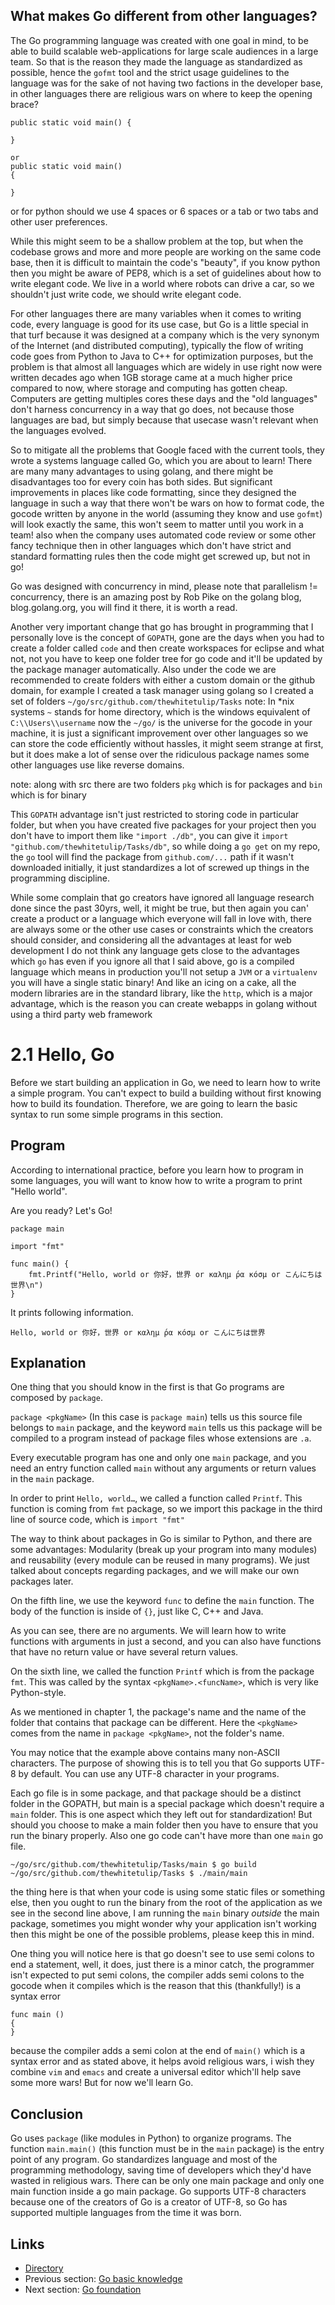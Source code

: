 ## What makes Go different from other languages?

The Go programming language was created with one goal in mind, to be able to build scalable web-applications for large scale audiences in a large team. So that is the reason they made the language as standardized as possible, hence the `gofmt` tool and the strict usage guidelines to the language was for the sake of not having two factions in the developer base, in other languages there are religious wars on where to keep the opening brace?

    public static void main() {

    }
    
    or 
    public static void main() 
    {

    }
or for python should we use 4 spaces or 6 spaces or a tab or two tabs and other user preferences.

While this might seem to be a shallow problem at the top, but when the codebase grows and more and more people are working on the same code base, then it is difficult to maintain the code's "beauty", if you know python then you might be aware of PEP8, which is a set of guidelines about how to write elegant code. We live in a world where robots can drive a car, so we shouldn't just write code, we should write elegant code.

For other languages there are many variables when it comes to writing code, every language is good for its use case, but Go is a little special in that turf because it was designed at a company which is the very synonym of the Internet (and distributed computing), typically the flow of writing code goes from Python to Java to C++ for optimization purposes, but the problem is that almost all languages which are widely in use right now were written decades ago when 1GB storage came at a much higher price compared to now, where storage and computing has gotten cheap. Computers are getting multiples cores these days and the "old languages" don't harness concurrency in a way that go does, not because those languages are  bad, but simply because that usecase wasn't relevant when the languages evolved.

So to mitigate all the problems that Google faced with the current tools, they wrote a systems language called Go, which you are about to learn! There are many many advantages to using golang, and there might be disadvantages too for every coin has both sides. But significant improvements in places like code formatting, since they designed the language in such a way that there won't be wars on how to format code, the gocode written by anyone in the world (assuming they know and use `gofmt`) will look exactly the same, this won't seem to matter until you work in a team! also when the company uses automated code review or some other fancy technique then in other languages which don't have strict and standard formatting rules then the code might get screwed up, but not in go!

Go was designed with concurrency in mind, please note that parallelism != concurrency, there is an amazing post by Rob Pike on the golang blog, blog.golang.org, you will find it there, it is worth a read.

Another very important change that go has brought in programming that I personally love is the concept of `GOPATH`, gone are the days when you had to create a folder called `code` and then create workspaces for eclipse and what not, not you have to keep one folder tree for go code and it'll be updated by the package manager automatically. Also under the code we are recommended to create folders with either a custom domain or the github domain, for example I created a task manager using golang so I created a set of folders
`~/go/src/github.com/thewhitetulip/Tasks` note: In *nix systems `~` stands for home directory, which is the windows equivalent of `C:\\Users\\username`
now the `~/go/` is the universe for the gocode in your machine, it is just a significant improvement over other languages so we can store the code efficiently without hassles, it might seem strange at first, but it does make a lot of sense over the ridiculous package names some other languages use like reverse domains.

note: along with src there are two folders `pkg` which is for packages and `bin` which is for binary

This `GOPATH` advantage isn't just restricted to storing code in particular folder, but when you have created five packages for your project then you don't have to import them like `"import ./db"`, you can give it `import "github.com/thewhitetulip/Tasks/db"`, so while doing a `go get` on my repo, the `go` tool will find the package from `github.com/...` path if it wasn't downloaded initially, it just standardizes a lot of screwed up things in the programming discipline.

While some complain that go creators have ignored all language research done since the past 30yrs, well, it might be true, but then again you can' create a product or a language which everyone will fall in love with, there are always some or the other use cases or constraints which the creators should consider, and considering all the advantages at least for web development I do not think any language gets close to the advantages which `go` has even if you ignore all that I said above, go is a compiled language which means in production you'll not setup a `JVM` or a `virtualenv` you will have a single static binary! And like an icing on a cake, all the modern libraries are in the standard library, like the `http`, which is a major advantage, which is the reason you can create webapps in golang without using a third party web framework

# 2.1 Hello, Go

Before we start building an application in Go, we need to learn how to write a simple program. You can't expect to build a building without first knowing how to build its foundation. Therefore, we are going to learn the basic syntax to run some simple programs in this section.

## Program

According to international practice, before you learn how to program in some languages, you will want to know how to write a program to print "Hello world".

Are you ready? Let's Go!

	package main
	
	import "fmt"
	
	func main() {
		fmt.Printf("Hello, world or 你好，世界 or καλημ ́ρα κóσμ or こんにちは世界\n")
	}
	
It prints following information.

	Hello, world or 你好，世界 or καλημ ́ρα κóσμ or こんにちは世界
	
## Explanation

One thing that you should know in the first is that Go programs are composed by `package`.

`package <pkgName>` (In this case is `package main`) tells us this source file belongs to `main` package, and the keyword `main` tells us this package will be compiled to a program instead of package files whose extensions are `.a`.

Every executable program has one and only one `main` package, and you need an entry function called `main` without any arguments or return values in the `main` package.

In order to print `Hello, world…`, we called a function called `Printf`. This function is coming from `fmt` package, so we import this package in the third line of source code, which is `import "fmt"`

The way to think about packages in Go is similar to Python, and there are some advantages: Modularity (break up your program into many modules) and reusability (every module can be reused in many programs). We just talked about concepts regarding packages, and we will make our own packages later.

On the fifth line, we use the keyword `func` to define the `main` function. The body of the function is inside of `{}`, just like C, C++ and Java.

As you can see, there are no arguments. We will learn how to write functions with arguments in just a second, and you can also have functions that have no return value or have several return values.

On the sixth line, we called the function `Printf` which is from the package `fmt`. This was called by the syntax `<pkgName>.<funcName>`, which is very like Python-style.

As we mentioned in chapter 1, the package's name and the name of the folder that contains that package can be different. Here the `<pkgName>` comes from the name in `package <pkgName>`, not the folder's name.

You may notice that the example above contains many non-ASCII characters. The purpose of showing this is to tell you that Go supports UTF-8 by default. You can use any UTF-8 character in your programs. 

Each go file is in some package, and that package should be a distinct folder in the GOPATH, but main is a special package which doesn't require a `main` folder. This is one aspect which they left out for standardization! But should you choose to make a main folder then you have to ensure that you run the binary properly. Also one go code can't have more than one `main` go file.

`~/go/src/github.com/thewhitetulip/Tasks/main $ go build`
`~/go/src/github.com/thewhitetulip/Tasks $ ./main/main`

the thing here is that when your code is using some static files or something else, then you ought to run the binary from the root of the application as we see in the second line above, I am running the `main` binary *outside* the main package, sometimes you might wonder why your application isn't working then this might be one of the possible problems, please keep this in mind.

One thing you will notice here is that go doesn't see to use semi colons to end a statement, well, it does, just there is a minor catch, the programmer isn't expected to put semi colons, the compiler adds semi colons to the gocode when it compiles which is the reason that this (thankfully!) is a syntax error

    func main ()
    {
    }
because the compiler adds a semi colon at the end of `main()` which is a syntax error and as stated above, it helps avoid religious wars, i wish they combine `vim` and `emacs` and create a universal editor which'll help save some more wars! But for now we'll learn Go.

## Conclusion

Go uses `package` (like modules in Python) to organize programs. The function `main.main()` (this function must be in the `main` package) is the entry point of any program. Go standardizes language and most of the programming methodology, saving time of developers which they'd have wasted in religious wars. There can be only one main package and only one main function inside a go main package. Go supports UTF-8 characters because one of the creators of Go is a creator of UTF-8, so Go has supported multiple languages from the time it was born.

## Links

- [Directory](preface.md)
- Previous section: [Go basic knowledge](02.0.md)
- Next section: [Go foundation](02.2.md)
